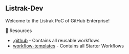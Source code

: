 ## Listrak-Dev
Welcome to the Listrak PoC of GitHub Enterprise!

📖 Resources
* [.github](../.github) - Contains all reusable workflows
* [workflow-templates](../workflow-templates) - Contains all Starter Workflows
